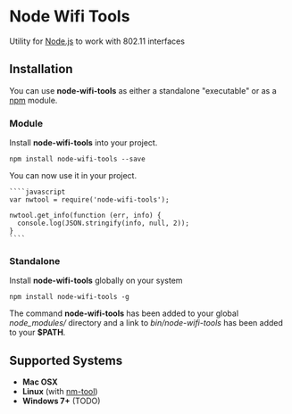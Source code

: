 # Node Wifi Tools

Utility for [Node.js](http://nodejs.org) to work with 802.11 interfaces 

## Installation

You can use **node-wifi-tools** as either a standalone "executable" or as a [npm](https://www.npmjs.org/) module.

### Module

Install **node-wifi-tools** into your project.

    npm install node-wifi-tools --save

You can now use it in your project.

    ````javascript
    var nwtool = require('node-wifi-tools');
    
    nwtool.get_info(function (err, info) {
      console.log(JSON.stringify(info, null, 2));
    }
    ````

### Standalone

Install **node-wifi-tools** globally on your system

    npm install node-wifi-tools -g

The command **node-wifi-tools** has been added to your global *node_modules/* directory and a link to *bin/node-wifi-tools* has been added to your **$PATH**. 


## Supported Systems

* **Mac OSX**
* **Linux** (with [nm-tool](http://linux.die.net/man/1/nm-tool))
* **Windows 7+** (TODO)
